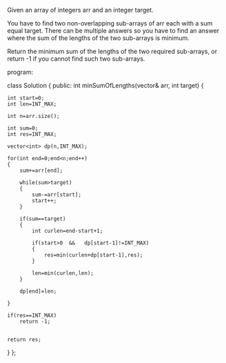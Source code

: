 Given an array of integers arr and an integer target.

You have to find two non-overlapping sub-arrays of arr each with a sum equal target. There can be multiple answers so you have to find an answer where the sum of the lengths of the two sub-arrays is minimum.

Return the minimum sum of the lengths of the two required sub-arrays, or return -1 if you cannot find such two sub-arrays.

 program:

class Solution {
public:
    int minSumOfLengths(vector<int>& arr, int target) {
       
    int start=0;
    int len=INT_MAX;
   
    int n=arr.size();
   
    int sum=0;
    int res=INT_MAX;
   
    vector<int> dp(n,INT_MAX);
   
    for(int end=0;end<n;end++)
    {
        sum+=arr[end];
       
        while(sum>target)
        {
            sum-=arr[start];
            start++;
        }
       
        if(sum==target)
        {
            int curlen=end-start+1;
           
            if(start>0  &&   dp[start-1]!=INT_MAX)
            {
                res=min(curlen+dp[start-1],res);
            }
           
            len=min(curlen,len);
        }
       
        dp[end]=len;
       
    }
   
    if(res==INT_MAX)
        return -1;
   
   
    return res;
   
}
};



